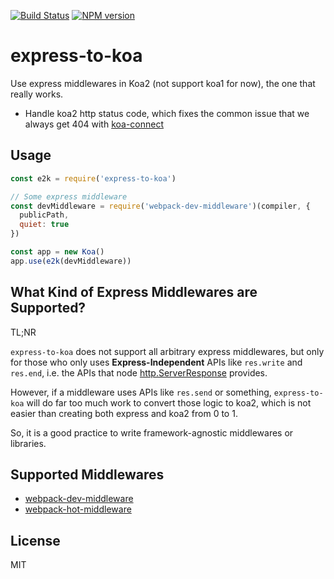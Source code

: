 [![Build Status](https://travis-ci.org/kaelzhang/express-to-koa.svg?branch=master)](https://travis-ci.org/kaelzhang/express-to-koa)
[![NPM version](https://img.shields.io/npm/v/express-to-koa.svg)](https://www.npmjs.com/package/express-to-koa)
<!-- optional appveyor tst
[![Windows Build Status](https://ci.appveyor.com/api/projects/status/github/kaelzhang/express-to-koa?branch=master&svg=true)](https://ci.appveyor.com/project/kaelzhang/express-to-koa)
-->
<!-- optional npm downloads
[![npm module downloads per month](http://img.shields.io/npm/dm/express-to-koa.svg)](https://www.npmjs.org/package/express-to-koa)
-->
<!-- optional dependency status
[![Dependency Status](https://david-dm.org/kaelzhang/express-to-koa.svg)](https://david-dm.org/kaelzhang/express-to-koa)
-->

# express-to-koa

Use express middlewares in Koa2 (not support koa1 for now), the one that really works.

- Handle koa2 http status code, which fixes the common issue that we always get 404 with [koa-connect](https://www.npmjs.com/package/koa-connect)

## Usage

```js
const e2k = require('express-to-koa')

// Some express middleware
const devMiddleware = require('webpack-dev-middleware')(compiler, {
  publicPath,
  quiet: true
})

const app = new Koa()
app.use(e2k(devMiddleware))
```

## What Kind of Express Middlewares are Supported?

TL;NR

`express-to-koa` does not support all arbitrary express middlewares, but only for those who only uses **Express-Independent** APIs like `res.write` and `res.end`, i.e. the APIs that node [http.ServerResponse](https://nodejs.org/dist/latest-v7.x/docs/api/http.html#http_class_http_serverresponse) provides.

However, if a middleware uses APIs like `res.send` or something, `express-to-koa` will do far too much work to convert those logic to koa2, which is not easier than creating both express and koa2 from 0 to 1.

So, it is a good practice to write framework-agnostic middlewares or libraries.

## Supported Middlewares

- [webpack-dev-middleware](https://www.npmjs.com/package/webpack-dev-middleware)
- [webpack-hot-middleware](https://www.npmjs.com/package/webpack-hot-middleware)

## License

MIT
